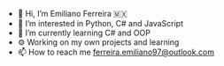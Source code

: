 - 👋 Hi, I’m Emiliano Ferreira :mexico:
- 👀 I’m interested in Python, C# and JavaScript
- 🌱 I’m currently learning C# and OOP
- ⚙️ Working on my own projects and learning
- 📫 How to reach me ferreira.emiliano97@outlook.com
